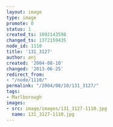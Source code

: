 ```yaml
---
layout: image
type: image
promote: 0
status: 1
created_ts: 1092143598
changed_ts: 1372159435
node_id: 1110
title: '131_3127'
author: anj
created: '2004-08-10'
changed: '2013-06-25'
redirect_from:
- "/node/1110/"
permalink: "/2004/08/10/131_3127/"
tags:
- Marlborough
images:
- src: image/images/131_3127-1110.jpg
  name: 131_3127-1110.jpg
---
```


